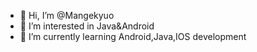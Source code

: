 - 👋 Hi, I’m @Mangekyuo
- 👀 I’m interested in Java&Android
- 🌱 I’m currently learning Android,Java,IOS development
